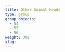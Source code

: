 ```yaml
---
title: Other Animal Heads
type: group
group_objects:
  - 54
  - 55
  - 56
weight: 309
slug:
---
```

